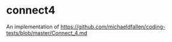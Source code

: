 # connect4
An implementation of https://github.com/michaeldfallen/coding-tests/blob/master/Connect_4.md
